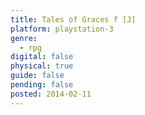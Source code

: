 ```yaml
---
title: Tales of Graces f [J]
platform: playstation-3
genre:
  - rpg
digital: false
physical: true
guide: false
pending: false
posted: 2014-02-11
---
```

